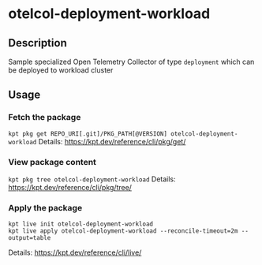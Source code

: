 # otelcol-deployment-workload

## Description
Sample specialized Open Telemetry Collector of type `deployment` which can be deployed to workload cluster

## Usage

### Fetch the package
`kpt pkg get REPO_URI[.git]/PKG_PATH[@VERSION] otelcol-deployment-workload`
Details: https://kpt.dev/reference/cli/pkg/get/

### View package content
`kpt pkg tree otelcol-deployment-workload`
Details: https://kpt.dev/reference/cli/pkg/tree/

### Apply the package
```
kpt live init otelcol-deployment-workload
kpt live apply otelcol-deployment-workload --reconcile-timeout=2m --output=table
```
Details: https://kpt.dev/reference/cli/live/
